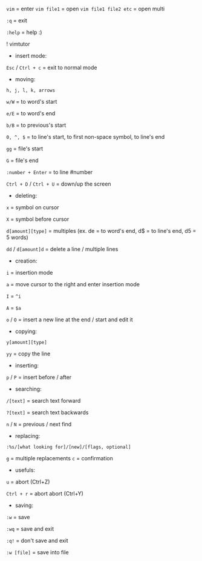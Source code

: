 `vim` = enter
`vim file1` = open
`vim file1 file2 etc` = open multi

`:q` = exit

`:help` = help :)

! vimtutor

- insert mode:

`Esc` / `Ctrl + c` = exit to normal mode

- moving:

`h, j, l, k, arrows`

`w/W` = to word's start

`e/E` = to word's end

`b/B` = to previous's start

`0, ^, $` = to line's start, to first non-space symbol, to line's end

`gg` = file's start

`G` = file's end

`:number + Enter` = to line #number

`Ctrl + D` / `Ctrl + U` = down/up the screen

- deleting:

`x` = symbol on cursor

`X` = symbol before cursor

`d[amount][type]` = multiples (ex. de = to word's end, d$ = to line's end, d5 = 5 words)

`dd` / `d[amount]d` = delete a line / multiple lines

- creation:

`i` = insertion mode

`a` = move cursor to the right and enter insertion mode

`I` = `^i`

`A` = `$a`

`o` / `O` = insert a new line at the end / start and edit it

- copying:

`y[amount][type]`

`yy` = copy the line

- inserting:

`p` / `P` = insert before / after

- searching:

`/[text]` = search text forward

`?[text]` = search text backwards

`n` / `N` = previous / next find

- replacing:

`:%s/[what looking for]/[new]/[flags, optional]`

`g` = multiple replacements
`c` = confirmation

- usefuls:

`u` = abort (Ctrl+Z)

`Ctrl + r` = abort abort (Ctrl+Y)

- saving:

`:w` = save

`:wq` = save and exit

`:q!` = don't save and exit

`:w [file]` = save into file
